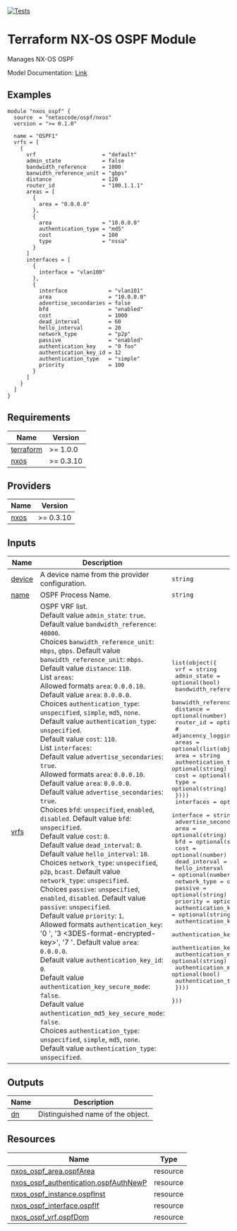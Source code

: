 <!-- BEGIN_TF_DOCS -->
[![Tests](https://github.com/netascode/terraform-nxos-ospf/actions/workflows/test.yml/badge.svg)](https://github.com/netascode/terraform-nxos-ospf/actions/workflows/test.yml)

# Terraform NX-OS OSPF Module

Manages NX-OS OSPF

Model Documentation: [Link](https://developer.cisco.com/docs/cisco-nexus-3000-and-9000-series-nx-api-rest-sdk-user-guide-and-api-reference-release-9-3x/#!configuring-ospf)

## Examples

```hcl
module "nxos_ospf" {
  source  = "netascode/ospf/nxos"
  version = ">= 0.1.0"

  name = "OSPF1"
  vrfs = [
    {
      vrf                     = "default"
      admin_state             = false
      bandwidth_reference     = 1000
      banwidth_reference_unit = "gbps"
      distance                = 120
      router_id               = "100.1.1.1"
      areas = [
        {
          area = "0.0.0.0"
        },
        {
          area                = "10.0.0.0"
          authentication_type = "md5"
          cost                = 100
          type                = "nssa"
        }
      ]
      interfaces = [
        {
          interface = "vlan100"
        },
        {
          interface             = "vlan101"
          area                  = "10.0.0.0"
          advertise_secondaries = false
          bfd                   = "enabled"
          cost                  = 1000
          dead_interval         = 60
          hello_interval        = 20
          network_type          = "p2p"
          passive               = "enabled"
          authentication_key    = "0 foo"
          authentication_key_id = 12
          authentication_type   = "simple"
          priority              = 100
        }
      ]
    }
  ]
}
```

## Requirements

| Name | Version |
|------|---------|
| <a name="requirement_terraform"></a> [terraform](#requirement\_terraform) | >= 1.0.0 |
| <a name="requirement_nxos"></a> [nxos](#requirement\_nxos) | >= 0.3.10 |

## Providers

| Name | Version |
|------|---------|
| <a name="provider_nxos"></a> [nxos](#provider\_nxos) | >= 0.3.10 |

## Inputs

| Name | Description | Type | Default | Required |
|------|-------------|------|---------|:--------:|
| <a name="input_device"></a> [device](#input\_device) | A device name from the provider configuration. | `string` | `null` | no |
| <a name="input_name"></a> [name](#input\_name) | OSPF Process Name. | `string` | n/a | yes |
| <a name="input_vrfs"></a> [vrfs](#input\_vrfs) | OSPF VRF list.<br>  Default value `admin_state`: `true`.<br>  Default value `bandwidth_reference`: `40000`.<br>  Choices `banwidth_reference_unit`: `mbps`, `gbps`. Default value `banwidth_reference_unit`: `mbps`.<br>  Default value `distance`: `110`.<br>  List `areas`:<br>  Allowed formats `area`: `0.0.0.10`. Default value `area`: `0.0.0.0`.<br>  Choices `authentication_type`: `unspecified`, `simple`, `md5`, `none`. Default value `authentication_type`: `unspecified`.<br>  Default value `cost`: `110`.<br>  List `interfaces`:<br>  Default value `advertise_secondaries`: `true`.<br>  Allowed formats `area`: `0.0.0.10`. Default value `area`: `0.0.0.0`.<br>  Default value `advertise_secondaries`: `true`.<br>  Choices `bfd`: `unspecified`, `enabled`, `disabled`. Default value `bfd`: `unspecified`.<br>  Default value `cost`: `0`.<br>  Default value `dead_interval`: `0`.<br>  Default value `hello_interval`: `10`.<br>  Choices `network_type`: `unspecified`, `p2p`, `bcast`. Default value `network_type`: `unspecified`.<br>  Choices `passive`: `unspecified`, `enabled`, `disabled`. Default value `passive`: `unspecified`.<br>  Default value `priority`: `1`.<br>  Allowed formats `authentication_key`: '0 <unencrypted-key>', '3 <3DES-format-encrypted-key>', '7 <Cisco-type-encrypted-key>'. Default value `area`: `0.0.0.0`.<br>  Default value `authentication_key_id`: `0`.<br>  Default value `authentication_key_secure_mode`: `false`.<br>  Default value `authentication_md5_key_secure_mode`: `false`.<br>  Choices `authentication_type`: `unspecified`, `simple`, `md5`, `none`. Default value `authentication_type`: `unspecified`. | <pre>list(object({<br>    vrf                     = string<br>    admin_state             = optional(bool)<br>    bandwidth_reference     = optional(number)<br>    banwidth_reference_unit = optional(string)<br>    distance                = optional(number)<br>    router_id               = optional(string)<br>    # adjancency_logging_level = optional(string)<br>    areas = optional(list(object({<br>      area                = string<br>      authentication_type = optional(string)<br>      cost                = optional(number)<br>      type                = optional(string)<br>    })))<br>    interfaces = optional(list(object({<br>      interface                          = string<br>      advertise_secondaries              = optional(bool)<br>      area                               = optional(string)<br>      bfd                                = optional(string)<br>      cost                               = optional(number)<br>      dead_interval                      = optional(number)<br>      hello_interval                     = optional(number)<br>      network_type                       = optional(string)<br>      passive                            = optional(string)<br>      priority                           = optional(number)<br>      authentication_key                 = optional(string)<br>      authentication_key_id              = optional(number)<br>      authentication_key_secure_mode     = optional(bool)<br>      authentication_keychain            = optional(string)<br>      authentication_md5_key             = optional(string)<br>      authentication_md5_key_secure_mode = optional(bool)<br>      authentication_type                = optional(string)<br>    })))<br>  }))</pre> | `[]` | no |

## Outputs

| Name | Description |
|------|-------------|
| <a name="output_dn"></a> [dn](#output\_dn) | Distinguished name of the object. |

## Resources

| Name | Type |
|------|------|
| [nxos_ospf_area.ospfArea](https://registry.terraform.io/providers/netascode/nxos/latest/docs/resources/ospf_area) | resource |
| [nxos_ospf_authentication.ospfAuthNewP](https://registry.terraform.io/providers/netascode/nxos/latest/docs/resources/ospf_authentication) | resource |
| [nxos_ospf_instance.ospfInst](https://registry.terraform.io/providers/netascode/nxos/latest/docs/resources/ospf_instance) | resource |
| [nxos_ospf_interface.ospfIf](https://registry.terraform.io/providers/netascode/nxos/latest/docs/resources/ospf_interface) | resource |
| [nxos_ospf_vrf.ospfDom](https://registry.terraform.io/providers/netascode/nxos/latest/docs/resources/ospf_vrf) | resource |
<!-- END_TF_DOCS -->